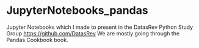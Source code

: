 # JupyterNotebooks_pandas
Jupyter Notebooks which I made to present in the DatasRev Python Study Group https://github.com/DatasRev
We are mostly going through the Pandas Cookbook book.
